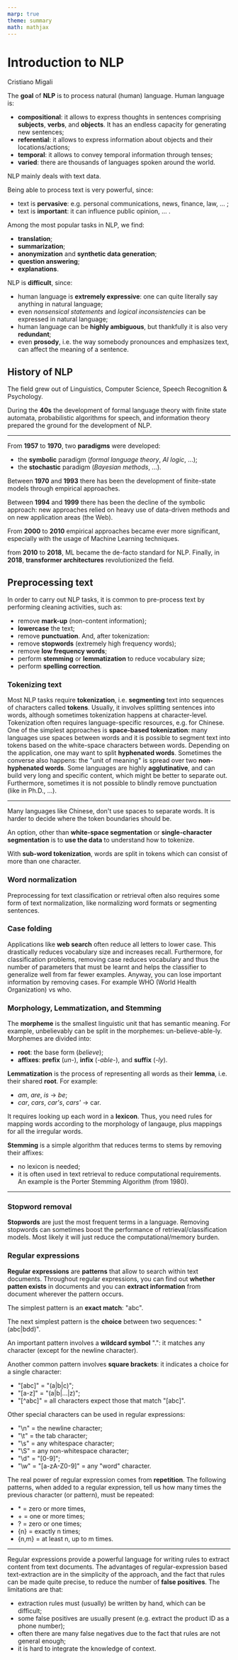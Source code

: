 ```yaml
---
marp: true
theme: summary
math: mathjax
---
```

# Introduction to NLP

<div class="author">

Cristiano Migali

</div>

The **goal** of **NLP** is to process natural (human) language.
Human language is:
-  **compositional**: it allows to express thoughts in sentences comprising **subjects**, **verbs**, and **objects**.
It has an endless capacity for generating new sentences;
- **referential**: it allows to express information about objects and their locations/actions;
- **temporal**: it allows to convey temporal information through tenses;
- **varied**: there are thousands of languages spoken around the world.

NLP mainly deals with text data.

Being able to process text is very powerful, since:
- text is **pervasive**: e.g. personal communications, news, finance, law, ... ;
- text is **important**: it can influence public opinion, ... .

Among the most popular tasks in NLP, we find:
- **translation**;
- **summarization**;
- **anonymization** and **synthetic data generation**;
- **question answering**;
- **explanations**.

NLP is **difficult**, since:
- human language is **extremely expressive**: one can quite literally say anything in natural language;
- even _nonsensical statements_ and _logical inconsistencies_ can be expressed in natural language;
- human language can be **highly ambiguous**, but thankfully it is also very **redundant**;
- even **prosody**, i.e. the way somebody pronounces and emphasizes text, can affect the meaning of a sentence.

## History of NLP

The field grew out of Linguistics, Computer Science, Speech Recognition & Psychology.

During the **40s** the development of formal language theory with finite state automata, probabilistic algorithms for speech, and information theory prepared the ground for the development of NLP.

---

From **1957** to **1970**, two **paradigms** were developed:
- the **symbolic** paradigm (_formal language theory_, _AI logic_, ...);
- the **stochastic** paradigm (_Bayesian methods_, ...).

Between **1970** and **1993** there has been the development of finite-state models through empirical approaches. 

Between **1994** and **1999** there has been the decline of the symbolic approach: new approaches relied on heavy use of data-driven methods and on new application areas (the Web).

From **2000** to **2010** empirical approaches became ever more significant, especially with the usage of Machine Learning techniques.

from **2010** to **2018**, ML became the de-facto standard for NLP.
Finally, in **2018**, **transformer architectures** revolutionized the field.

## Preprocessing text

In order to carry out NLP tasks, it is common to pre-process text by performing cleaning activities, such as:
- remove **mark-up** (non-content information);
- **lowercase** the text;
- remove **punctuation**.
And, after tokenization:
- remove **stopwords** (extremely high frequency words);
- remove **low frequency words**;
- perform **stemming** or **lemmatization** to reduce vocabulary size;
- perform **spelling correction**.

### Tokenizing text

Most NLP tasks require **tokenization**, i.e. **segmenting** text into sequences of characters called **tokens**. Usually, it involves splitting sentences into words, although sometimes tokenization happens at character-level. Tokenization often requires language-specific resources, e.g. for Chinese.
One of the simplest approaches is **space-based tokenization**: many languages use spaces between words and it is possible to segment text into tokens based on the white-space characters between words.
Depending on the application, one may want to split **hyphenated words**. Sometimes the converse also happens: the "unit of meaning" is spread over two **non-hyphenated words**. Some languages are highly **agglutinative**, and can build very long and specific content, which might be better to separate out. Furthermore, sometimes it is not possible to blindly remove punctuation (like in Ph.D., ...).

---

Many languages like Chinese, don't use spaces to separate words. It is harder to decide where the token boundaries should be.

An option, other than **white-space segmentation** or **single-character segmentation** is to **use the data** to understand how to tokenize.

With **sub-word tokenization**, words are split in tokens which can consist of more than one character.

### Word normalization

Preprocessing for text classification or retrieval often also requires some form of text normalization, like normalizing word formats or segmenting sentences.

### Case folding

Applications like **web search** often reduce all letters to lower case. This drastically reduces vocabulary size and increases recall. Furthermore, for classification problems, removing case reduces vocabulary and thus the number of parameters that must be learnt and helps the classifier to generalize well from far fewer examples.
Anyway, you can lose important information by removing cases. For example WHO (World Health Organization) vs who.

### Morphology, Lemmatization, and Stemming

The **morpheme** is the smallest linguistic unit that has semantic meaning. For example, unbelievably can be split in the morphemes: un-believe-able-ly.
Morphemes are divided into:
- **root**: the base form (_believe_);
- **affixes**: **prefix** (_un-_), **infix** (_-able-_), and **suffix** (_-ly_).

**Lemmatization** is the process of representing all words as their **lemma**, i.e. their shared **root**. For example:
- _am_, _are_, _is_ $\rightarrow$ _be_;
- _car_, _cars_, _car's_, _cars'_ $\rightarrow$ car.

It requires looking up each word in a **lexicon**. Thus, you need rules for mapping words according to the morphology of langauge, plus mappings for all the irregular words.

**Stemming** is a simple algorithm that reduces terms to stems by removing their affixes:
- no lexicon is needed;
- it is often used in text retrieval to reduce computational requirements.
An example is the Porter Stemming Algorithm (from 1980).

---

### Stopword removal

**Stopwords** are just the most frequent terms in a language.
Removing stopwords can sometimes boost the performance of retrieval/classification models. Most likely it will just reduce the computational/memory burden.

### Regular expressions

**Regular expressions** are **patterns** that allow to search within text documents. Throughout regular expressions, you can find out **whether patten exists** in documents and you can **extract information** from document wherever the pattern occurs.

The simplest pattern is an **exact match**: "abc".

The next simplest pattern is the **choice** between two sequences: "(abc|bdd)".

An important pattern involves a **wildcard symbol** ".": it matches any character (except for the newline character).

Another common pattern involves **square brackets**: it indicates a choice for a single character:
- "[abc]" = "(a|b|c)";
- "[a-z]" = "(a|b|...|z)";
- "[^abc]" = all characters expect those that match "[abc]".

Other special characters can be used in regular expressions:
- "\n" = the newline character;
- "\t" = the tab character;
- "\s" = any whitespace character;
- "\S" = any non-whitespace character;
- "\d" = "[0-9]";
- "\w" = "[a-zA-Z0-9]" = any "word" character.

The real power of regular expression comes from **repetition**. The following patterns, when added to a regular expression, tell us how many times the previous character (or pattern), must be repeated:
- \* = zero or more times,
- \+ = one or more times;
- ? = zero or one times;
- {n} = exactly n times;
- {n,m} = at least n, up to m times. 

---

Regular expressions provide a powerful language for writing rules to extract content from text documents. The advantages of regular-expression based text-extraction are in the simplicity of the approach, and the fact that rules can be made quite precise, to reduce the number of **false positives**.
The limitations are that:
- extraction rules must (usually) be written by hand, which can be difficult;
- some false positives are usually present (e.g. extract the product ID as a phone number);
- often there are many false negatives due to the fact that rules are not general enough;
- it is hard to integrate the knowledge of context. 
